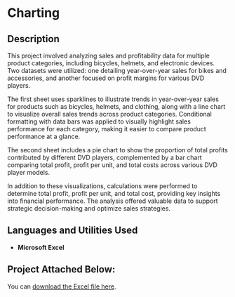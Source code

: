 <h1>Charting</h1>

<h2>Description</h2>

This project involved analyzing sales and profitability data for multiple product categories, including bicycles, helmets, and electronic devices. Two datasets were utilized: one detailing year-over-year sales for bikes and accessories, and another focused on profit margins for various DVD players.

The first sheet uses sparklines to illustrate trends in year-over-year sales for products such as bicycles, helmets, and clothing, along with a line chart to visualize overall sales trends across product categories. Conditional formatting with data bars was applied to visually highlight sales performance for each category, making it easier to compare product performance at a glance.

The second sheet includes a pie chart to show the proportion of total profits contributed by different DVD players, complemented by a bar chart comparing total profit, profit per unit, and total costs across various DVD player models.

In addition to these visualizations, calculations were performed to determine total profit, profit per unit, and total cost, providing key insights into financial performance. The analysis offered valuable data to support strategic decision-making and optimize sales strategies.
<br />


<h2>Languages and Utilities Used</h2>

- <b>Microsoft Excel</b>

<h2>Project Attached Below:</h2>

You can [download the Excel file here](Kayla%20Walker%20Charting.xlsx).
